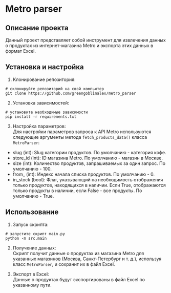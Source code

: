 # Metro parser

## Описание проекта
Данный проект представляет собой инструмент для извлечения данных о продуктах из интернет-магазина Metro и экспорта этих данных в формат Excel.

## Установка и настройка
1. Клонирование репозитория:
```
# склонируйте репозиторий на свой компьютер
git clone https://github.com/greengoblinalex/metro_parser
```

2. Установка зависимостей:
```
# установите необходимые зависимости
pip install -r requirements.txt
```

3. Настройка параметров:<br>
Для настройки параметров запроса к API Metro используются следующие аргументы метода `fetch_products_data()` класса `MetroParser`:
* slug (int): Slug категории продуктов. По умолчанию - категория кофе.
* store_id (int): ID магазина Metro. По умолчанию - магазин в Москве.
* size (int): Количество продуктов, запрашиваемых за один запрос. По умолчанию - 100.
* from_ (int): Индекс начала списка продуктов. По умолчанию - 0.
* in_stock (bool): Флаг, указывающий на необходимость отображения только продуктов, находящихся в наличии. Если True, отображаются только продукты в наличии, если False - все продукты. По умолчанию - True.

## Использование
1. Запуск скрипта:
```
# запустите скрипт main.py
python -m src.main
```

2. Получение данных:<br>
Скрипт получит данные о продуктах из магазина Metro для указанных магазинов (Москва, Санкт-Петербург и т. д.), используя класс `MetroParser`, и сохранит их в файл Excel.

3. Экспорт в Excel:<br>
Данные о продуктах будут экспортированы в файл Excel по указанному пути.
